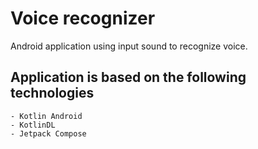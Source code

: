 # Voice recognizer

Android application using input sound to recognize voice. 

## Application is based on the following technologies
```
- Kotlin Android
- KotlinDL
- Jetpack Compose
```

